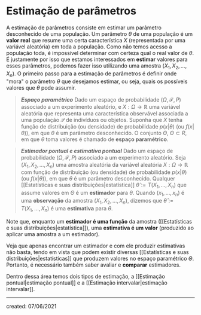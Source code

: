 # Estimação de parâmetros
A estimação de parâmetros consiste em estimar um parâmetro desconhecido de uma população. Um parâmetro $\theta$ de uma população é um **valor real** que resume uma certa característica $X$ (representada por uma variável aleatória) em toda a população. Como não temos acesso a população toda, é impossível determinar com certeza qual o real valor de $\theta$.
É justamente por isso que estamos interessados em **estimar** valores para esses parâmetros, podemos fazer isso utilizando uma amostra $(X_1, X_2, \dots, X_n)$.
O primeiro passo para a estimação de parâmetros é definir onde "mora" o parâmetro $\theta$ que desejamos estimar, ou seja, quais os possíveis valores que $\theta$ pode assumir.

> ***Espaço paramétrico***
> Dado um espaço de probabilidade $(\Omega, \mathcal{F}, P)$ associado a um experimento aleatório, e $X : \Omega \rightarrow \mathbb{R}$ uma variável aleatória que representa uma característica observável associada a uma população $\mathcal{P}$ de indivíduos ou objetos. Suponha que $X$ tenha função de distribuição (ou densidade) de probabilidade $p(x|\theta)$ (ou $f(x|\theta)$), em que $\theta$ é um parâmetro desconhecido. O conjunto $\Theta$, $\Theta \subset {R}$, em que $\theta$ toma valores é chamado de **espaço paramétrico**.

> ***Estimador pontual e estimativa pontual***
> Dado um espaço de probabilidade $(\Omega, \mathcal{F}, P)$ associado a um experimento aleatório. Seja $(X_1, X_2, \dots, X_n)$ uma amostra aleatória da variável aleatória $X : \Omega \rightarrow \mathbb{R}$ com função de distribuição (ou densidade) de probabilidade $p(x|\theta)$ (ou $f(x|\theta)$), em que $\theta$ é um parâmetro desconhecido. Qualquer [[Estatísticas e suas distribuições|estatística]] $\hat{\theta} := T(X_1, \dots, X_n)$ que assume valores em $\Theta$ é um **estimador** para $\theta$. Quando $(x_1, \dots, x_n)$ é uma **observação** da amostra $(X_1, X_2, \dots, X_n)$, dizemos que $\hat{\theta} := T(X_1,\dots,X_n)$ é uma **estimativa** para $\theta$.

Note que, enquanto um **estimador é uma função** da amostra ([[Estatísticas e suas distribuições|estatística]]), uma **estimativa é um valor** (produzido ao aplicar uma amostra a um estimador).

Veja que apenas encontrar um estimador e com ele produzir estimativas não basta, tendo em vista que podem existir diversas [[Estatísticas e suas distribuições|estatísticas]] que produzem valores no espaço paramétrico $\Theta$. Portanto, é necessário também saber avaliar e **comparar** estimadores.


Dentro dessa área temos dois tipos de estimação, a [[Estimação pontual|estimação pontual]] e a [[Estimação intervalar|estimação intervalar]].

---

created: 07/06/2021
